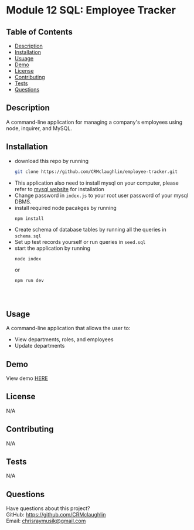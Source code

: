 # Module 12 SQL: Employee Tracker

## Table of Contents
  * [Description](#description)
  * [Installation](#installation)
  * [Usuage](#usage)
  * [Demo](#demo)
  * [License](#license)
  * [Contributing](#contributing)
  * [Tests](#tests)
  * [Questions](#questions)

  ## Description
 
 A command-line application for managing a company's employees using node, inquirer, and MySQL.
  
  ## Installation

- download this repo by running
    ```bash
    git clone https://github.com/CRMclaughlin/employee-tracker.git
    ```
- This application also need to install mysql on your computer, please refer to [mysql website](https://www.mysql.com/downloads/) for installation
- Change password in ```index.js``` to your root user password of your mysql DBMS.
- install required node pacakges by running
    ```bash
    npm install
    ```
- Create schema of database tables by running all the queries in ```schema.sql```
- Set up test records yourself or run queries in ```seed.sql```
- start the application by running
    ```
    node index
    ```
    or
    ```
    npm run dev
    
  

  
## Usage
A command-line application that allows the user to:
- View departments, roles, and employees
- Update departments

  
## Demo

View demo [HERE](https://drive.google.com/file/d/1JGn7ZF51JTqwHtEGCGX8wTk5N9Jku1T6/preview)

  
## License
N/A
  
  
## Contributing
N/A
  
## Tests
N/A
  
## Questions
Have questions about this project?  
GitHub: https://github.com/CRMclaughlin  
Email: chrisraymusik@gmail.com
